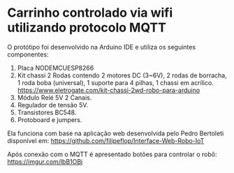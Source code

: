 # Carrinho controlado via wifi utilizando protocolo MQTT

O protótipo foi desenvolvido na Arduino IDE e utiliza os seguintes componentes:

1. Placa NODEMCUESP8266
2. Kit chassi 2 Rodas contendo 2 motores DC (3~6V), 2 rodas de borracha, 1 roda boba (universal), 1 suporte para 4 pilhas, 1 chassi em acrílico. https://www.eletrogate.com/kit-chassi-2wd-robo-para-arduino
3. Módulo Relé 5V 2 Canais.
4. Regulador de tensão 5V.
5. Transistores BC548.
6. Protoboard e jumpers.

Ela funciona com base na aplicação web desenvolvida pelo Pedro Bertoleti disponível em: https://github.com/filipeflop/Interface-Web-Robo-IoT

Após conexão com o MQTT é apresentado botões para controlar o robô: https://imgur.com/lbB1OBi